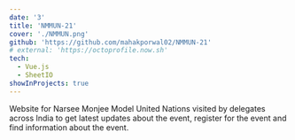 ```yaml
---
date: '3'
title: 'NMMUN-21'
cover: './NMMUN.png'
github: 'https://github.com/mahakporwal02/NMMUN-21'
# external: 'https://octoprofile.now.sh'
tech:
  - Vue.js
  - SheetIO
showInProjects: true
---
```


Website for Narsee Monjee Model United Nations visited by delegates across India to get latest updates about the event, register for the event and find information about the event.
